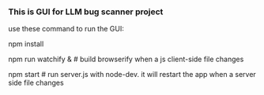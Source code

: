 ### This is GUI for LLM bug scanner project 


use these command to run the GUI:


npm install

npm run watchify &               # build browserify when a js client-side file changes

npm start                        # run server.js with node-dev. it will restart the app when a server side file changes
